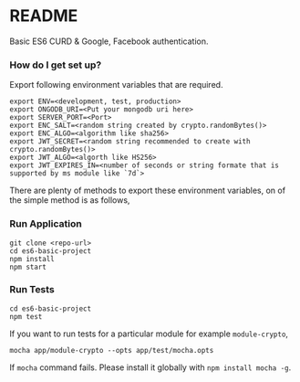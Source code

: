 # README #

Basic ES6 CURD & Google, Facebook authentication.

### How do I get set up? ###

Export following environment variables that are required.

```
export ENV=<development, test, production>
export ONGODB_URI=<Put your mongodb uri here>
export SERVER_PORT=<Port>
export ENC_SALT=<random string created by crypto.randomBytes()>
export ENC_ALGO=<algorithm like sha256>
export JWT_SECRET=<random string recommended to create with crypto.randomBytes()>
export JWT_ALGO=<algorth like HS256>
export JWT_EXPIRES_IN=<number of seconds or string formate that is supported by ms module like `7d`>
```

There are plenty of methods to export these environment variables, on of the simple method is as follows,


### Run Application

```
git clone <repo-url>
cd es6-basic-project
npm install
npm start
```


### Run Tests
```
cd es6-basic-project
npm test
```

If you want to run tests for a particular module for example `module-crypto`,
 ```
 mocha app/module-crypto --opts app/test/mocha.opts
 ```
If `mocha` command fails. Please install it globally with `npm install mocha -g`.
